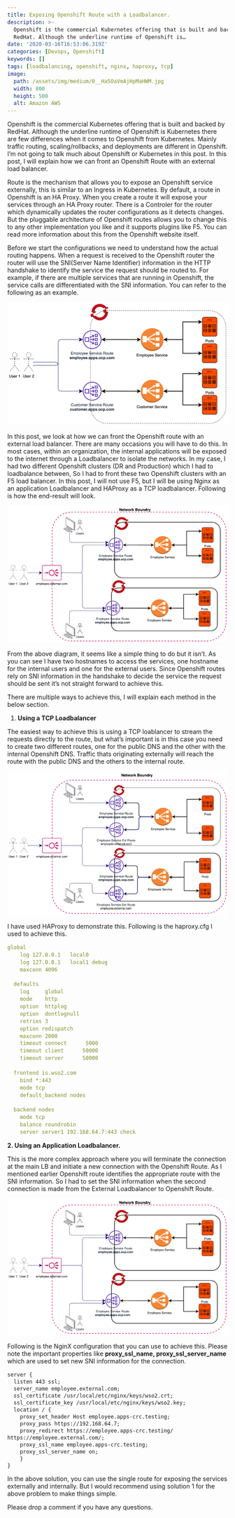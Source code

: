 ```yaml
---
title: Exposing Openshift Route with a Loadbalancer.
description: >-
  Openshift is the commercial Kubernetes offering that is built and backed by
  RedHat. Although the underline runtime of Openshift is…
date: '2020-03-16T16:53:06.319Z'
categories: [Devops, Openshift]
keywords: []
tags: [loadbalancing, openshift, nginx, haproxy, tcp]
image:
  path: /assets/img/medium/0__Ha5OaVmAjHpMaHWM.jpg
  width: 800
  height: 500
  alt: Amazon AWS
---
```


Openshift is the commercial Kubernetes offering that is built and backed by RedHat. Although the underline runtime of Openshift is Kubernetes there are few differences when it comes to Openshift from Kubernetes. Mainly traffic routing, scaling/rollbacks, and deployments are different in Openshift. I’m not going to talk much about Openshift or Kubernetes in this post. In this post, I will explain how we can front an Openshift Route with an external load balancer.

Route is the mechanism that allows you to expose an Openshift service externally, this is similar to an Ingress in Kubernetes. By default, a route in Openshift is an HA Proxy. When you create a route it will expose your services through an HA Proxy router. There is a Controler for the router which dynamically updates the router configurations as it detects changes. But the pluggable architecture of Openshift routes allows you to change this to any other implementation you like and it supports plugins like F5. You can read more information about this from the Openshift website itself.

Before we start the configurations we need to understand how the actual routing happens. When a request is received to the Openshift router the router will use the SNI(Server Name Identifier) information in the HTTP handshake to identify the service the request should be routed to. For example, if there are multiple services that are running in Openshift, the service calls are differentiated with the SNI information. You can refer to the following as an example.

![](/assets/img/medium/0__dW4YjlBXqqTHNwRH.jpg)

In this post, we look at how we can front the Openshift route with an external load balancer. There are many occasions you will have to do this. In most cases, within an organization, the internal applications will be exposed to the internet through a Loadbalancer to isolate the networks. In my case, I had two different Openshift clusters (DR and Production) which I had to loadbalance between, So I had to front these two Openshift clusters with an F5 load balancer. In this post, I will not use F5, but I will be using Nginx as an application Loadbalancer and HAProxy as a TCP loadbalancer. Following is how the end-result will look.

![](/assets/img/medium/0__Gt3NoMD3dr7jgWjy.jpg)

From the above diagram, it seems like a simple thing to do but it isn’t. As you can see I have two hostnames to access the services, one hostname for the internal users and one for the external users. Since Openshift routes rely on SNI information in the handshake to decide the service the request should be sent it’s not straight forward to achieve this.

There are multiple ways to achieve this, I will explain each method in the below section.

1.  **Using a TCP Loadbalancer**

The easiest way to achieve this is using a TCP loablancer to stream the requests directly to the route, but what’s important is in this case you need to create two different routes, one for the public DNS and the other with the internal Openshift DNS. Traffic thats originating externally will reach the route with the public DNS and the others to the internal route.

![](/assets/img/medium/0____7miiFsUwbbX__gKS.jpg)

I have used HAProxy to demonstrate this. Following is the haproxy.cfg I used to achieve this.

```yaml
global
    log 127.0.0.1   local0
    log 127.0.0.1   local1 debug
    maxconn 4096

  defaults
    log     global
    mode    http
    option  httplog
    option  dontlognull
    retries 3
    option redispatch
    maxconn 2000
    timeout connect      5000
    timeout client      50000
    timeout server      50000

  frontend is.wso2.com
    bind *:443
    mode tcp
    default_backend nodes

  backend nodes
    mode tcp
    balance roundrobin
    server server1 192.168.64.7:443 check
```

**2. Using an Application Loadbalancer.**

This is the more complex approach where you will terminate the connection at the main LB and initiate a new connection with the Openshift Route. As I mentioned earlier Openshift route identifies the appropriate route with the SNI information. So I had to set the SNI information when the second connection is made from the External Loadbalancer to Openshift Route.

![](/assets/img/medium/0__oIiVQ0eH9__2TBtnh.jpg)

Following is the NginX configuration that you can use to achieve this. Please note the important properties like **proxy\_ssl\_name, proxy\_ssl\_server\_name** which are used to set new SNI information for the connection.

```
server {
  listen 443 ssl;
  server_name employee.external.com;
  ssl_certificate /usr/local/etc/nginx/keys/wso2.crt;
  ssl_certificate_key /usr/local/etc/nginx/keys/wso2.key;
  location / {
    proxy_set_header Host employee.apps-crc.testing;
    proxy_pass https://192.168.64.7;
    proxy_redirect https://employee.apps-crc.testing/ https://employee.external.com/;
    proxy_ssl_name employee.apps-crc.testing;
    proxy_ssl_server_name on;
    }
}
```

In the above solution, you can use the single route for exposing the services externally and internally. But I would recommend using solution 1 for the above problem to make things simple.

Please drop a comment if you have any questions.